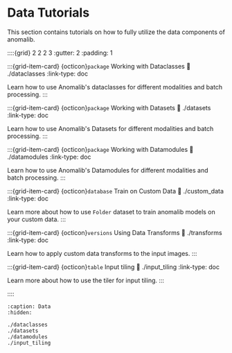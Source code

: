 # Data Tutorials

This section contains tutorials on how to fully utilize the data components of anomalib.

::::{grid} 2 2 2 3
:gutter: 2
:padding: 1

:::{grid-item-card} {octicon}`package` Working with Dataclasses
:link: ./dataclasses
:link-type: doc

Learn how to use Anomalib's dataclasses for different modalities and batch processing.
:::

:::{grid-item-card} {octicon}`package` Working with Datasets
:link: ./datasets
:link-type: doc

Learn how to use Anomalib's Datasets for different modalities and batch processing.
:::

:::{grid-item-card} {octicon}`package` Working with Datamodules
:link: ./datamodules
:link-type: doc

Learn how to use Anomalib's Datamodules for different modalities and batch processing.
:::

:::{grid-item-card} {octicon}`database` Train on Custom Data
:link: ./custom_data
:link-type: doc

Learn more about how to use `Folder` dataset to train anomalib models on your custom data.
:::

:::{grid-item-card} {octicon}`versions` Using Data Transforms
:link: ./transforms
:link-type: doc

Learn how to apply custom data transforms to the input images.
:::

:::{grid-item-card} {octicon}`table` Input tiling
:link: ./input_tiling
:link-type: doc

Learn more about how to use the tiler for input tiling.
:::

::::

```{toctree}
:caption: Data
:hidden:

./dataclasses
./datasets
./datamodules
./input_tiling
```
